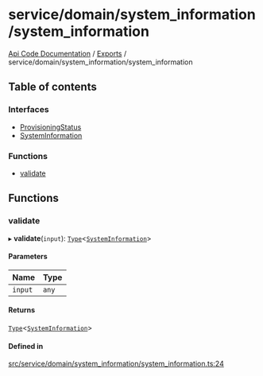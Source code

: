 # service/domain/system\_information/system\_information
 
[Api Code Documentation](../README.md) / [Exports](../modules.md) / service/domain/system\_information/system\_information

## Table of contents

### Interfaces

- [ProvisioningStatus](../interfaces/service_domain_system_information_system_information.ProvisioningStatus.md)
- [SystemInformation](../interfaces/service_domain_system_information_system_information.SystemInformation.md)

### Functions

- [validate](service_domain_system_information_system_information.md#validate)

## Functions

### validate

▸ **validate**(`input`): [`Type`](result.md#type)<[`SystemInformation`](../interfaces/service_domain_system_information_system_information.SystemInformation.md)\>

#### Parameters

| Name | Type |
| :------ | :------ |
| `input` | `any` |

#### Returns

[`Type`](result.md#type)<[`SystemInformation`](../interfaces/service_domain_system_information_system_information.SystemInformation.md)\>

#### Defined in

[src/service/domain/system_information/system_information.ts:24](https://github.com/openkfw/TruBudget/blob/aca360d/api/src/service/domain/system_information/system_information.ts#L24)
